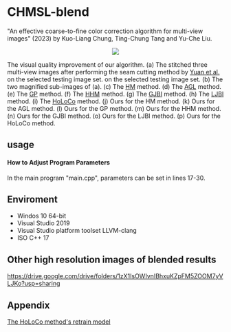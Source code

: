 # CHMSL-blend
"An effective coarse-to-fine color correction algorithm for multi-view images" (2023) by Kuo-Liang Chung, Ting-Chung Tang and Yu-Che Liu.

<div align=center>
<img src="https://github.com/ivpml84079/CHMSL-blend/blob/main/Fig/example.png">
</div>

The visual quality improvement of our algorithm. (a) The stitched three multi-view images after performing the seam cutting method by [Yuan et al.](https://ieeexplore.ieee.org/abstract/document/9115682) on the selected testing image set. on the selected testing image set. (b) The two magnified sub-images of (a). (c) The [HM](https://ieeexplore.ieee.org/document/4539698) method. (d) The [AGL](https://www.sciencedirect.com/science/article/pii/S0924271617300990?via%3Dihub) method. (e) The [GP](https://www.sciencedirect.com/science/article/pii/S0924271619302151?via%3Dihub) method. (f) The [HHM](https://ieeexplore.ieee.org/document/9261383) method. (g) The [GJBI](https://ieeexplore.ieee.org/document/8676030) method. (h) The [LJBI](https://www.mdpi.com/2072-4292/14/21/5440) method. (i) The [HoLoCo](https://www.sciencedirect.com/science/article/pii/S1566253523000672?via%3Dihub) method. (j) Ours for the HM method. (k) Ours for the AGL method. (l) Ours for the GP method. (m) Ours for the HHM method. (n) Ours for the GJBI method. (o) Ours for the LJBI method. (p) Ours for the HoLoCo method.

## usage

#### How to Adjust Program Parameters

In the main program "main.cpp", parameters can be set in lines 17-30. 

## Enviroment
* Windos 10 64-bit
* Visual Studio 2019
* Visual Studio platform toolset LLVM-clang
* ISO C++ 17 

## Other high resolution images of blended results
https://drive.google.com/drive/folders/1zX1IsOWIvnIBhxuKZpFM5ZOOM7yVLJKo?usp=sharing

## Appendix
[The HoLoCo method's retrain model](https://drive.google.com/drive/folders/1aILWJX0GkDqo2Qu6ffRkSg-jG2Oyxl_P?usp=sharing)
